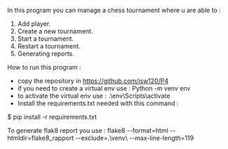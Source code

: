 In this program you can manage a chess tournament where u are able to :
1) Add player.
2) Create a new tournament.
3) Start a tournament.
4) Restart a tournament.
5) Generating reports.

How to run this program :

- copy the repository in https://github.com/isw120/P4
- if you need to create a virtual env use : Python -m venv env 
- to activate the virtual env use : .\env\Scripts\activate 
- Install the requirements.txt needed with this command :

$ pip install -r requirements.txt

To generate flak8 report you use :
flake8 --format=html --htmldir=flake8_rapport --exclude=.\venv\ --max-line-length=119
